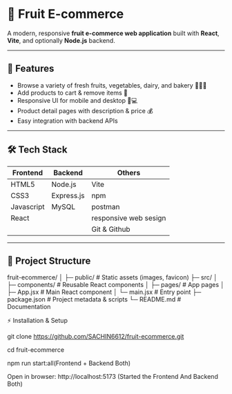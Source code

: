 # 🍉 Fruit E-commerce

A modern, responsive **fruit e-commerce web application** built with **React**, **Vite**, and optionally **Node.js** backend.

---

## 🚀 Features

- Browse a variety of fresh fruits, vegetables, dairy, and bakery 🥭🍎🍌  
- Add products to cart & remove items 🛒  
- Responsive UI for mobile and desktop 📱💻  
- Product detail pages with description & price 💰  
- Easy integration with backend APIs

---

## 🛠 Tech Stack

| Frontend        | Backend      | Others                |
|-----------------|--------------|-----------------------|
| HTML5           | Node.js      | Vite                  |
| CSS3            | Express.js   | npm                   |
| Javascript      | MySQL        | postman               |
| React           |              | responsive web sesign |
|                 |              | Git & Github          | 
---

## 📁 Project Structure

fruit-ecommerce/
│
├─ public/ # Static assets (images, favicon)
├─ src/
│ ├─ components/ # Reusable React components
│ ├─ pages/ # App pages
│ ├─ App.jsx # Main React component
│ └─ main.jsx # Entry point
├─ package.json # Project metadata & scripts
└─ README.md # Documentation

⚡ Installation & Setup

git clone https://github.com/SACHIN6612/fruit-ecommerce.git

cd fruit-ecommerce

npm run start:all(Frontend + Backend Both)

Open in browser:
http://localhost:5173       (Started the Frontend And Backend Both)
